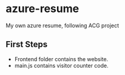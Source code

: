 # azure-resume
My own azure resume, following ACG project 

## First Steps
- Frontend folder contains the website.
- main.js contains visitor counter code.